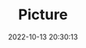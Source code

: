 ---
weight: 1
images:
- /images/edited/266.jpeg
title: Picture
date: 2022-10-13 20:30:13
tags: [luminarneo,work,ilce7m3,dog,animals]
---